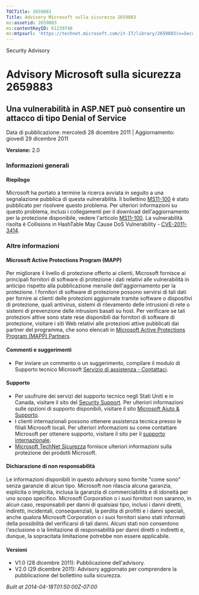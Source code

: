 ```yaml
---
TOCTitle: 2659883
Title: Advisory Microsoft sulla sicurezza 2659883
ms:assetid: 2659883
ms:contentKeyID: 61239748
ms:mtpsurl: 'https://technet.microsoft.com/it-IT/library/2659883(v=Security.10)'
---
```


Security Advisory

Advisory Microsoft sulla sicurezza 2659883
==========================================

Una vulnerabilità in ASP.NET può consentire un attacco di tipo Denial of Service
--------------------------------------------------------------------------------

Data di pubblicazione: mercoledì 28 dicembre 2011 | Aggiornamento: giovedì 29 dicembre 2011

**Versione:** 2.0

### Informazioni generali

#### Riepilogo

Microsoft ha portato a termine la ricerca avviata in seguito a una segnalazione pubblica di questa vulnerabilità. Il bollettino [MS11-100](http://go.microsoft.com/fwlink/?linkid=232432) è stato pubblicato per risolvere questo problema. Per ulteriori informazioni su questo problema, inclusi i collegamenti per il download dell'aggiornamento per la protezione disponibile, vedere l'articolo [MS11-100](http://go.microsoft.com/fwlink/?linkid=232432). La vulnerabilità risolta è Collisions in HashTable May Cause DoS Vulnerability - [CVE-2011-3414](http://www.cve.mitre.org/cgi-bin/cvename.cgi?name=cve-2011-3414).

### Altre informazioni

#### Microsoft Active Protections Program (MAPP)

Per migliorare il livello di protezione offerto ai clienti, Microsoft fornisce ai principali fornitori di software di protezione i dati relativi alle vulnerabilità in anticipo rispetto alla pubblicazione mensile dell'aggiornamento per la protezione. I fornitori di software di protezione possono servirsi di tali dati per fornire ai clienti delle protezioni aggiornate tramite software o dispositivi di protezione, quali antivirus, sistemi di rilevamento delle intrusioni di rete o sistemi di prevenzione delle intrusioni basati su host. Per verificare se tali protezioni attive sono state rese disponibili dai fornitori di software di protezione, visitare i siti Web relativi alle protezioni attive pubblicati dai partner del programma, che sono elencati in [Microsoft Active Protections Program (MAPP) Partners](http://go.microsoft.com/fwlink/?linkid=215201).

#### Commenti e suggerimenti

-   Per inviare un commento o un suggerimento, compilare il modulo di Supporto tecnico Microsoft [Servizio di assistenza - Contattaci](https://support.microsoft.com/common/survey.aspx?scid=sw;en;1257&showpage=1&ws=technet&sd=tech).

#### Supporto

-   Per usufruire dei servizi del supporto tecnico negli Stati Uniti e in Canada, visitare il sito del [Security Support](https://consumersecuritysupport.microsoft.com/default.aspx?mkt=it-it). Per ulteriori informazioni sulle opzioni di supporto disponibili, visitare il sito [Microsoft Aiuto &amp; Supporto](http://support.microsoft.com/?ln=it).
-   I clienti internazionali possono ottenere assistenza tecnica presso le filiali Microsoft locali. Per ulteriori informazioni su come contattare Microsoft per ottenere supporto, visitare il sito per il [supporto internazionale](http://support.microsoft.com/common/international.aspx).
-   [Microsoft TechNet Sicurezza](http://technet.microsoft.com/it-it/security/default.aspx) fornisce ulteriori informazioni sulla protezione dei prodotti Microsoft.

#### Dichiarazione di non responsabilità

Le informazioni disponibili in questo advisory sono fornite "come sono" senza garanzie di alcun tipo. Microsoft non rilascia alcuna garanzia, esplicita o implicita, inclusa la garanzia di commerciabilità e di idoneità per uno scopo specifico. Microsoft Corporation o i suoi fornitori non saranno, in alcun caso, responsabili per danni di qualsiasi tipo, inclusi i danni diretti, indiretti, incidentali, consequenziali, la perdita di profitti e i danni speciali, anche qualora Microsoft Corporation o i suoi fornitori siano stati informati della possibilità del verificarsi di tali danni. Alcuni stati non consentono l'esclusione o la limitazione di responsabilità per danni diretti o indiretti e, dunque, la sopracitata limitazione potrebbe non essere applicabile.

#### Versioni

-   V1.0 (28 dicembre 2011): Pubblicazione dell'advisory.
-   V2.0 (29 dicembre 2011): Advisory aggiornato per comprendere la pubblicazione del bollettino sulla sicurezza.

*Built at 2014-04-18T01:50:00Z-07:00*
